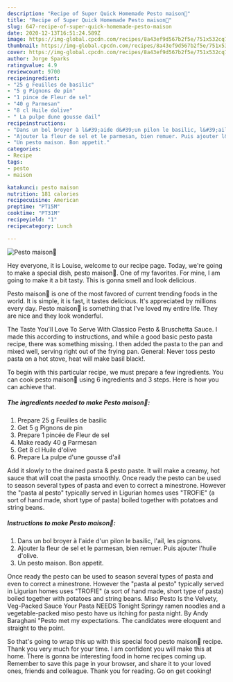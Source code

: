 ```yaml
---
description: "Recipe of Super Quick Homemade Pesto maison🍃"
title: "Recipe of Super Quick Homemade Pesto maison🍃"
slug: 647-recipe-of-super-quick-homemade-pesto-maison
date: 2020-12-13T16:51:24.589Z
image: https://img-global.cpcdn.com/recipes/8a43ef9d567b2f5e/751x532cq70/pesto-maison🍃-photo-principale-de-la-recette.jpg
thumbnail: https://img-global.cpcdn.com/recipes/8a43ef9d567b2f5e/751x532cq70/pesto-maison🍃-photo-principale-de-la-recette.jpg
cover: https://img-global.cpcdn.com/recipes/8a43ef9d567b2f5e/751x532cq70/pesto-maison🍃-photo-principale-de-la-recette.jpg
author: Jorge Sparks
ratingvalue: 4.9
reviewcount: 9700
recipeingredient:
- "25 g Feuilles de basilic"
- "5 g Pignons de pin"
- "1 pince de Fleur de sel"
- "40 g Parmesan"
- "8 cl Huile dolive"
- " La pulpe dune gousse dail"
recipeinstructions:
- "Dans un bol broyer à l&#39;aide d&#39;un pilon le basilic, l&#39;ail, les pignons."
- "Ajouter la fleur de sel et le parmesan, bien remuer. Puis ajouter l&#39;huile d&#39;olive."
- "Un pesto maison. Bon appetit."
categories:
- Recipe
tags:
- pesto
- maison

katakunci: pesto maison 
nutrition: 181 calories
recipecuisine: American
preptime: "PT15M"
cooktime: "PT31M"
recipeyield: "1"
recipecategory: Lunch

---
```



![Pesto maison🍃](https://img-global.cpcdn.com/recipes/8a43ef9d567b2f5e/751x532cq70/pesto-maison🍃-photo-principale-de-la-recette.jpg)

Hey everyone, it is Louise, welcome to our recipe page. Today, we're going to make a special dish, pesto maison🍃. One of my favorites. For mine, I am going to make it a bit tasty. This is gonna smell and look delicious.

Pesto maison🍃 is one of the most favored of current trending foods in the world. It is simple, it is fast, it tastes delicious. It's appreciated by millions every day. Pesto maison🍃 is something that I've loved my entire life. They are nice and they look wonderful.

The Taste You&#39;ll Love To Serve With Classico Pesto &amp; Bruschetta Sauce. I made this according to instructions, and while a good basic pesto pasta recipe, there was something missing. I then added the pasta to the pan and mixed well, serving right out of the frying pan. General: Never toss pesto pasta on a hot stove, heat will make basil black!.


To begin with this particular recipe, we must prepare a few ingredients. You can cook pesto maison🍃 using 6 ingredients and 3 steps. Here is how you can achieve that.

<!--inarticleads1-->

##### The ingredients needed to make Pesto maison🍃:

1. Prepare 25 g Feuilles de basilic
1. Get 5 g Pignons de pin
1. Prepare 1 pincée de Fleur de sel
1. Make ready 40 g Parmesan
1. Get 8 cl Huile d&#39;olive
1. Prepare  La pulpe d&#39;une gousse d&#39;ail


Add it slowly to the drained pasta &amp; pesto paste. It will make a creamy, hot sauce that will coat the pasta smoothly. Once ready the pesto can be used to season several types of pasta and even to correct a minestrone. However the &#34;pasta al pesto&#34; typically served in Ligurian homes uses &#34;TROFIE&#34; (a sort of hand made, short type of pasta) boiled together with potatoes and string beans. 

<!--inarticleads2-->

##### Instructions to make Pesto maison🍃:

1. Dans un bol broyer à l&#39;aide d&#39;un pilon le basilic, l&#39;ail, les pignons.
1. Ajouter la fleur de sel et le parmesan, bien remuer. Puis ajouter l&#39;huile d&#39;olive.
1. Un pesto maison. Bon appetit.


Once ready the pesto can be used to season several types of pasta and even to correct a minestrone. However the &#34;pasta al pesto&#34; typically served in Ligurian homes uses &#34;TROFIE&#34; (a sort of hand made, short type of pasta) boiled together with potatoes and string beans. Miso Pesto Is the Velvety, Veg-Packed Sauce Your Pasta NEEDS Tonight Springy ramen noodles and a vegetable-packed miso pesto have us itching for pasta night. By Andy Baraghani &#34;Pesto met my expectations. The candidates were eloquent and straight to the point. 

So that's going to wrap this up with this special food pesto maison🍃 recipe. Thank you very much for your time. I am confident you will make this at home. There is gonna be interesting food in home recipes coming up. Remember to save this page in your browser, and share it to your loved ones, friends and colleague. Thank you for reading. Go on get cooking!
